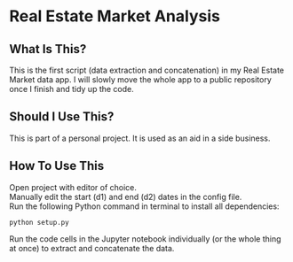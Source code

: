 Real Estate Market Analysis
==============================

What Is This?
-------------
This is the first script (data extraction and concatenation) in my Real Estate Market data app.
I will slowly move the whole app to a public repository once I finish and tidy up the code.

Should I Use This?
-------------
This is part of a personal project. It is used as an aid in a side business. <br>

How To Use This
---------------
Open project with editor of choice. <br>
Manually edit the start (d1) and end (d2) dates in the config file.<br>
Run the following Python command in terminal to install all dependencies:<br>
```
python setup.py
```
Run the code cells in the Jupyter notebook individually (or the whole thing at once) to extract and concatenate the data. <br>